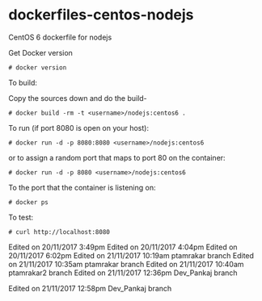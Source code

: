 dockerfiles-centos-nodejs
=========================

CentOS 6 dockerfile for nodejs


Get Docker version

    # docker version

To build:

Copy the sources down and do the build-

    # docker build -rm -t <username>/nodejs:centos6 .

To run (if port 8080 is open on your host):

    # docker run -d -p 8080:8080 <username>/nodejs:centos6

or to assign a random port that maps to port 80 on the container:

    # docker run -d -p 8080 <username>/nodejs:centos6

To the port that the container is listening on:

    # docker ps

To test:

    # curl http://localhost:8080

Edited on 20/11/2017 3:49pm
Edited on 20/11/2017 4:04pm
Edited on 20/11/2017 6:02pm
Edited on 21/11/2017 10:19am ptamrakar branch
Edited on 21/11/2017 10:35am ptamrakar branch
Edited on 21/11/2017 10:40am ptamrakar2 branch
Edited on 21/11/2017 12:36pm Dev_Pankaj branch

Edited on 21/11/2017 12:58pm Dev_Pankaj branch